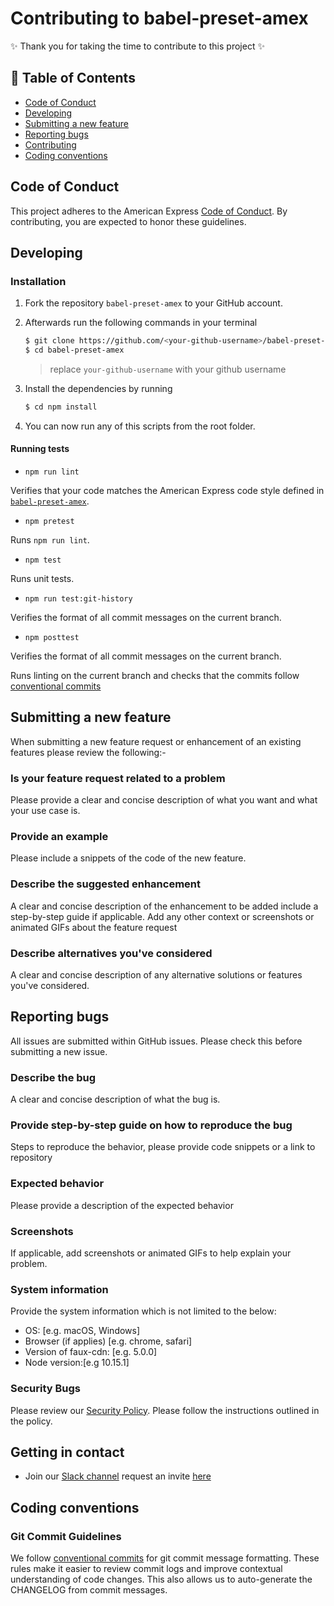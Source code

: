 # Contributing to babel-preset-amex

✨ Thank you for taking the time to contribute to this project ✨

## 📖 Table of Contents

* [Code of Conduct](#code-of-conduct)
* [Developing](#developing)
* [Submitting a new feature](#submitting-a-new-feature)
* [Reporting bugs](#reporting-bugs)
* [Contributing](#getting-in-contact)
* [Coding conventions](#coding-conventions)

## Code of Conduct

This project adheres to the American Express [Code of Conduct](./CODE_OF_CONDUCT.md). By contributing, you are expected to honor these guidelines.

## Developing

### Installation

1. Fork the repository `babel-preset-amex` to your GitHub account.
2. Afterwards run the following commands in your terminal

    ```bash
    $ git clone https://github.com/<your-github-username>/babel-preset-amex
    $ cd babel-preset-amex
    ```

   > replace `your-github-username` with your github username

3. Install the dependencies by running

    ```bash
    $ cd npm install
    ```

4. You can now run any of this scripts from the root folder.

#### Running tests

- `npm run lint`

Verifies that your code matches the American Express code style defined in
[`babel-preset-amex`](https://github.com/americanexpress/babel-preset-amex).

- `npm pretest`

Runs `npm run lint`.

- `npm test`

Runs unit tests.

- `npm run test:git-history`

Verifies the format of all commit messages on the current branch.

- `npm posttest`

Verifies the format of all commit messages on the current branch.

Runs linting on the current branch and checks that the commits follow [conventional commits](https://www.conventionalcommits.org/)

## Submitting a new feature

When submitting a new feature request or enhancement of an existing features please review the following:-

### Is your feature request related to a problem

Please provide a clear and concise description of what you want and what your use case is.

### Provide an example

Please include a snippets of the code of the new feature.

### Describe the suggested enhancement

A clear and concise description of the enhancement to be added include a step-by-step guide if applicable.
Add any other context or screenshots or animated GIFs about the feature request

### Describe alternatives you've considered

A clear and concise description of any alternative solutions or features you've considered.

## Reporting bugs

All issues are submitted within GitHub issues. Please check this before submitting a new issue.

### Describe the bug

A clear and concise description of what the bug is.

### Provide step-by-step guide on how to reproduce the bug

Steps to reproduce the behavior, please provide code snippets or a link to repository

### Expected behavior

Please provide a description of the expected behavior

### Screenshots

If applicable, add screenshots or animated GIFs to help explain your problem.

### System information

Provide the system information which is not limited to the below:

- OS: [e.g. macOS, Windows]
- Browser (if applies) [e.g. chrome, safari]
- Version of faux-cdn: [e.g. 5.0.0]
- Node version:[e.g 10.15.1]

### Security Bugs

Please review our [Security Policy](./SECURITY.md). Please follow the instructions outlined in the policy.

## Getting in contact

- Join our [Slack channel](http://one-amex.slack.com) request an invite [here](https://join.slack.com/t/one-amex/shared_invite/enQtOTA0MzEzODExODEwLTlmYzI1Y2U2ZDEwNWJjOTAxYTlmZTYzMjUyNzQyZTdmMWIwZGJmZDM2MDZmYzVjMDk5OWU4OGIwNjJjZWRhMjY)

## Coding conventions

### Git Commit Guidelines

We follow [conventional commits](https://www.conventionalcommits.org/) for git commit message formatting. These rules make it easier to review commit logs and improve contextual understanding of code changes. This also allows us to auto-generate the CHANGELOG from commit messages.